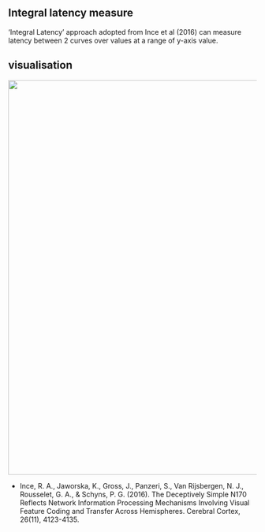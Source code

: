 ## Integral latency measure ##

 ‘Integral Latency’ approach adopted from Ince et al (2016) can measure latency between 2 curves over values at a range of y-axis value. 
 
  
## visualisation ##

<img src="/Integral_Latency/blob/master/IntergralLatency_examples.png" alt="" width="800">


- Ince, R. A., Jaworska, K., Gross, J., Panzeri, S., Van Rijsbergen, N. J., Rousselet, G. A., & Schyns, P. G. (2016). The Deceptively Simple N170 Reflects Network Information Processing Mechanisms Involving Visual Feature Coding and Transfer Across Hemispheres. Cerebral Cortex, 26(11), 4123-4135.
